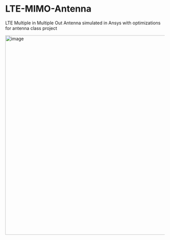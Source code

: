 # LTE-MIMO-Antenna
LTE Multiple in Multiple Out Antenna simulated in Ansys with optimizations for antenna class project

<img width="630" alt="image" src="https://github.com/user-attachments/assets/3a5b53d3-2785-4f2c-bb09-9623433d71b8">
